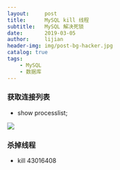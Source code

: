 ```yaml
---
layout:     post
title:      MySQL kill 线程
subtitle:   MySQL 解决死锁
date:       2019-03-05
author:     lijian
header-img: img/post-bg-hacker.jpg
catalog: true
tags:
    - MySQL
    - 数据库
---
```



### 获取连接列表


* show processlist;

[![]({{site.url}}/img/201903/sql20190305.png)]()

### 杀掉线程
* kill 43016408
